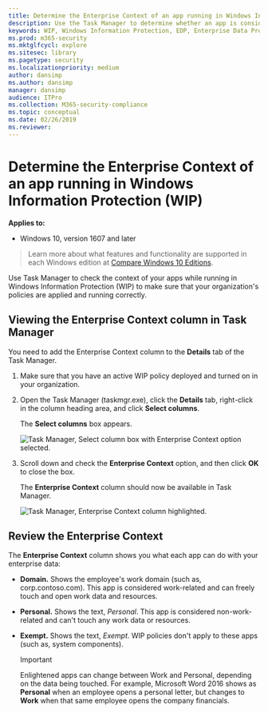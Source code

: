 ```yaml
---
title: Determine the Enterprise Context of an app running in Windows Information Protection (WIP) (Windows 10)
description: Use the Task Manager to determine whether an app is considered work, personal or exempt by Windows Information Protection (WIP).
keywords: WIP, Windows Information Protection, EDP, Enterprise Data Protection, WIP and Task Manager, app context, enterprise context
ms.prod: m365-security
ms.mktglfcycl: explore
ms.sitesec: library
ms.pagetype: security
ms.localizationpriority: medium
author: dansimp
ms.author: dansimp
manager: dansimp
audience: ITPro
ms.collection: M365-security-compliance
ms.topic: conceptual
ms.date: 02/26/2019
ms.reviewer: 
---
```


# Determine the Enterprise Context of an app running in Windows Information Protection (WIP)
**Applies to:**

- Windows 10, version 1607 and later

>Learn more about what features and functionality are supported in each Windows edition at [Compare Windows 10 Editions](https://www.microsoft.com/WindowsForBusiness/Compare).

Use Task Manager to check the context of your apps while running in Windows Information Protection (WIP) to make sure that your organization's policies are applied and running correctly.

## Viewing the Enterprise Context column in Task Manager
You need to add the Enterprise Context column to the **Details** tab of the Task Manager.

1. Make sure that you have an active WIP policy deployed and turned on in your organization.

2. Open the Task Manager (taskmgr.exe), click the **Details** tab, right-click in the column heading area, and click **Select columns**.

    The **Select columns** box appears.

    ![Task Manager, Select column box with Enterprise Context option selected.](images/wip-select-column.png)

3. Scroll down and check the **Enterprise Context** option, and then click **OK** to close the box.

    The **Enterprise Context** column should now be available in Task Manager.

    ![Task Manager, Enterprise Context column highlighted.](images/wip-taskmgr.png)

## Review the Enterprise Context
The **Enterprise Context** column shows you what each app can do with your enterprise data:

- **Domain.** Shows the employee's work domain (such as, corp.contoso.com). This app is considered work-related and can freely touch and open work data and resources.

- **Personal.** Shows the text, *Personal*. This app is considered non-work-related and can't touch any work data or resources.

- **Exempt.** Shows the text, *Exempt*. WIP policies don't apply to these apps (such as, system components).

  > [!Important]
  > Enlightened apps can change between Work and Personal, depending on the data being touched. For example, Microsoft Word 2016 shows as **Personal** when an employee opens a personal letter, but changes to **Work** when that same employee opens the company financials.
